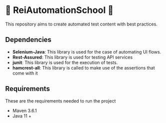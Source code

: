 # :brain: ReiAutomationSchool :brain:
This repository aims to create automated test content with best practices. 

## Dependencies
* **Selenium-Java**: This library is used for the case of automating UI flows.
* **Rest-Assured**: This library is used for testing API services 
* **junit**: This library is used for the execution of tests.
* **hamcrest-all**: This library is called to make use of the assertions that come with it

## Requirements
These are the requirements needed to run the project

* Maven 3.6.1
* Java 11 + 
